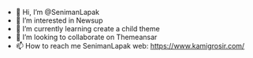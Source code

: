 - 👋 Hi, I’m @SenimanLapak
- 👀 I’m interested in Newsup
- 🌱 I’m currently learning create a child theme
- 💞️ I’m looking to collaborate on Themeansar
- 📫 How to reach me SenimanLapak
web: https://www.kamigrosir.com/

<!---
SenimanLapak/SenimanLapak is a ✨ special ✨ repository because its `README.md` (this file) appears on your GitHub profile.
You can click the Preview link to take a look at your changes.
--->

